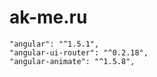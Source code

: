# ak-me.ru

```
"angular": "^1.5.1",
"angular-ui-router": "^0.2.18",
"angular-animate": "^1.5.8",
```

